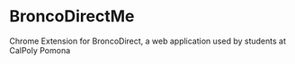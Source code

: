 # BroncoDirectMe
Chrome Extension for BroncoDirect, a web application used by students at CalPoly Pomona
